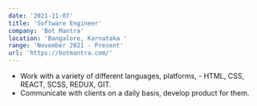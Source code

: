 ```yaml
---
date: '2021-11-07'
title: 'Software Engineer'
company: 'Bot Mantra'
location: 'Bangalore, Karnataka '
range: 'November 2021 - Present'
url: 'https://botmantra.com/'
---
```


- Work with a variety of different languages, platforms, - HTML, CSS, REACT, SCSS, REDUX, GIT.
- Communicate with clients on a daily basis, develop product for them.
